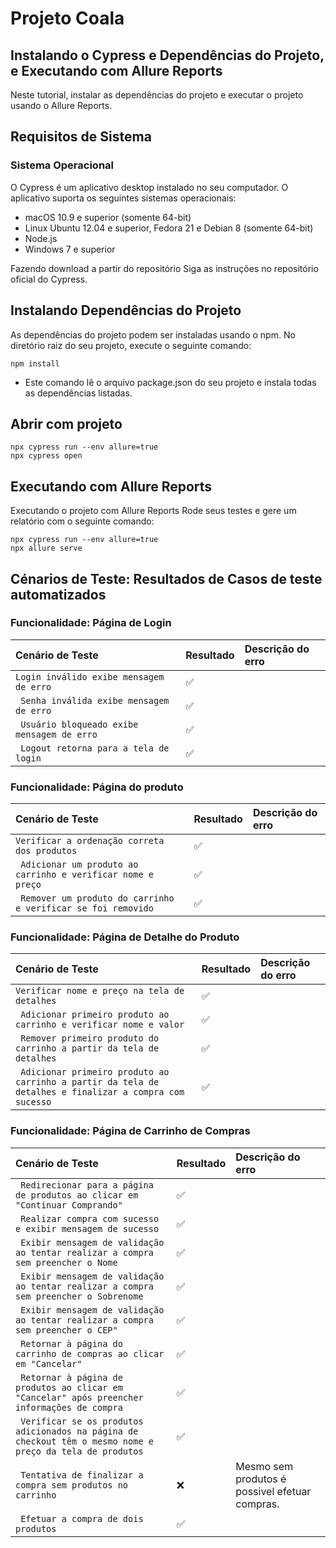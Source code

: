 # Projeto Coala


## Instalando o Cypress e Dependências do Projeto, e Executando com Allure Reports
Neste tutorial, instalar as dependências do projeto e executar o projeto usando o Allure Reports.

## Requisitos de Sistema
### Sistema Operacional
O Cypress é um aplicativo desktop instalado no seu computador. O aplicativo suporta os seguintes sistemas operacionais:

- macOS 10.9 e superior (somente 64-bit)
- Linux Ubuntu 12.04 e superior, Fedora 21 e Debian 8 (somente 64-bit)
- Node.js
- Windows 7 e superior

Fazendo download a partir do repositório
Siga as instruções no repositório oficial do Cypress.

## Instalando Dependências do Projeto
As dependências do projeto podem ser instaladas usando o npm. No diretório raiz do seu projeto, execute o seguinte comando:


```
npm install 
```
- Este comando lê o arquivo package.json do seu projeto e instala todas as dependências listadas.
## Abrir com projeto

```
npx cypress run --env allure=true
npx cypress open
```


##	Executando com Allure Reports

Executando o projeto com Allure Reports
Rode seus testes e gere um relatório com o seguinte comando:

```
npx cypress run --env allure=true
npx allure serve
```

## Cénarios de Teste: Resultados de Casos de teste automatizados

### Funcionalidade: Página de Login

| Cenário de Teste                                        | Resultado | Descrição do erro |                                                                                                                                                                                                                                                 
| :------------------------------------------------------ | :-----------------------|:------------------|
| `Login inválido exibe mensagem de erro`                 | :white_check_mark:      |                   |
| ` Senha inválida exibe mensagem de erro`                |	:white_check_mark:      |                   |
| ` Usuário bloqueado exibe mensagem de erro`             |	:white_check_mark:      |                   |
| ` Logout retorna para a tela de login`                  |	:white_check_mark:      |                   |


### Funcionalidade: Página do produto

| Cenário de Teste                                               | Resultado | Descrição do erro |                                                                                                                                                                                                                                                 
| :--------------------------------------------------------------| :------------------|:------------------|
| `Verificar a ordenação correta dos produtos`                   | 	:white_check_mark:|                   |
| ` Adicionar um produto ao carrinho e verificar nome e preço`   |	:white_check_mark:|                   |
| ` Remover um produto do carrinho e verificar se foi removido`  | 	:white_check_mark:|                   |

### Funcionalidade: Página de Detalhe do Produto

| Cenário de Teste                                                                                       | Resultado | Descrição do erro |                                                                                                                                                                                                                                                 
| :------------------------------------------------------------------------------------------------------| :------------------|:------------------|
| `Verificar nome e preço na tela de detalhes`                                                           |	:white_check_mark:|                   |
| ` Adicionar primeiro produto ao carrinho e verificar nome e valor`                                     |	:white_check_mark:|                   |
| ` Remover primeiro produto do carrinho a partir da tela de detalhes`                                   | 	:white_check_mark:|                   |
| ` Adicionar primeiro produto ao carrinho a partir da tela de detalhes e finalizar a compra com sucesso`| 	:white_check_mark:|                   |



### Funcionalidade: Página de Carrinho de Compras

| Cenário de Teste                                                                                           | Resultado | Descrição do erro |                                                                                                                                                                                                                                                 
| :----------------------------------------------------------------------------------------------------------| :------------------|:------------------------------------------------------------------|
| ` Redirecionar para a página de produtos ao clicar em "Continuar Comprando"`                               |	:white_check_mark:|                                                                   |
| ` Realizar compra com sucesso e exibir mensagem de sucesso`                                                |	:white_check_mark:|                                                                   |
| ` Exibir mensagem de validação ao tentar realizar a compra sem preencher o Nome`                           |	:white_check_mark:|                                                                   |
| ` Exibir mensagem de validação ao tentar realizar a compra sem preencher o Sobrenome`                      |	:white_check_mark:|                                                                   |
| ` Exibir mensagem de validação ao tentar realizar a compra sem preencher o CEP"`                           |	:white_check_mark:|                                                                   |
| ` Retornar à página do carrinho de compras ao clicar em "Cancelar"`                                        |	:white_check_mark:|                                                                   |
| ` Retornar à página de produtos ao clicar em "Cancelar" após preencher informações de compra`              | 	:white_check_mark:|                                                                   |
| ` Verificar se os produtos adicionados na página de checkout têm o mesmo nome e preço da tela de produtos` | 	:white_check_mark:|                                                                   |
| ` Tentativa de finalizar a compra sem produtos no carrinho`                                                |	:x:               |  Mesmo sem produtos é possivel efetuar compras.                   |
| ` Efetuar a compra de dois produtos`                                                                       | 	:white_check_mark:|                                                                   |
